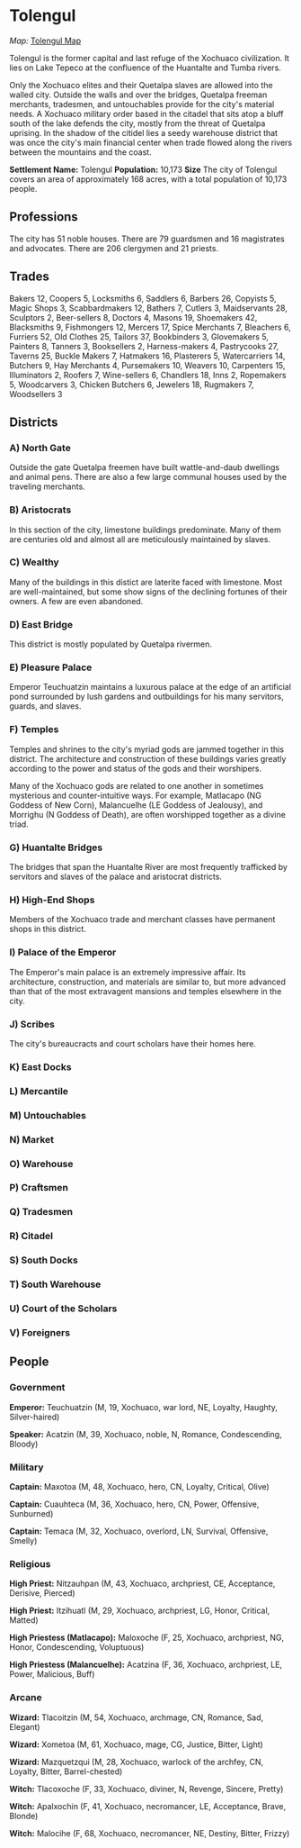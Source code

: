 # Tolengul

_Map:_ [Tolengul Map](TolengulMap.pdf)

Tolengul is the former capital and last refuge of the Xochuaco civilization. It lies on Lake Tepeco at the confluence of the Huantalte and Tumba rivers.

Only the Xochuaco elites and their Quetalpa slaves are allowed into the walled city. Outside the walls and over the bridges, Quetalpa freeman merchants, tradesmen, and untouchables provide for the city's material needs. A Xochuaco military order based in the citadel that sits atop a bluff south of the lake defends the city, mostly from the threat of Quetalpa uprising. In the shadow of the citidel lies a seedy warehouse district that was once the city's main financial center when trade flowed along the rivers between the mountains and the coast.     

**Settlement Name:** Tolengul
**Population:** 10,173
**Size** The city of Tolengul covers an area of approximately 168 acres, with a total population of 10,173 people.

## Professions

The city has 51 noble houses. There are 79 guardsmen and 16 magistrates and advocates. There are 206 clergymen and 21 priests.

## Trades 
Bakers 12, Coopers 5, Locksmiths 6, Saddlers 6, Barbers 26, Copyists 5, Magic Shops 3, Scabbardmakers 12, Bathers 7, Cutlers 3, Maidservants 28, Sculptors 2, Beer-sellers 8, Doctors 4, Masons 19, Shoemakers 42, Blacksmiths 9, Fishmongers 12, Mercers 17, Spice Merchants 7, Bleachers 6, Furriers 52, Old Clothes 25, Tailors 37, Bookbinders 3, Glovemakers 5, Painters 8, Tanners 3, Booksellers 2, Harness-makers 4, Pastrycooks 27, Taverns 25, Buckle Makers 7, Hatmakers 16, Plasterers 5, Watercarriers 14, Butchers 9, Hay Merchants 4, Pursemakers 10, Weavers 10, Carpenters 15, Illuminators 2, Roofers 7, Wine-sellers 6, Chandlers 18, Inns 2, Ropemakers 5, Woodcarvers 3, Chicken Butchers 6, Jewelers 18, Rugmakers 7, Woodsellers 3

## Districts

### A) North Gate

Outside the gate Quetalpa freemen have built wattle-and-daub dwellings and animal pens. There are also a few large communal houses used by the traveling merchants. 

### B) Aristocrats

In this section of the city, limestone buildings predominate. Many of them are centuries old and almost all are meticulously maintained by slaves.

### C) Wealthy

Many of the buildings in this distict are laterite faced with limestone. Most are well-maintained, but some show signs of the declining fortunes of their owners. A few are even abandoned.

### D) East Bridge

This district is mostly populated by Quetalpa rivermen.

### E) Pleasure Palace

Emperor Teuchuatzin maintains a luxurous palace at the edge of an artificial pond surrounded by lush gardens and outbuildings for his many servitors, guards, and slaves.

### F) Temples

Temples and shrines to the city's myriad gods are jammed together in this district. The architecture and construction of these buildings varies greatly according to the power and status of the gods and their worshipers.

Many of the Xochuaco gods are related to one another in sometimes mysterious and counter-intuitive ways. For example, Matlacapo (NG Goddess of New Corn), Malancuelhe (LE Goddess of Jealousy), and Morrighu (N Goddess of Death), are often worshipped together as a divine triad. 

### G) Huantalte Bridges

The bridges that span the Huantalte River are most frequently trafficked by servitors and slaves of the palace and aristocrat districts. 

### H) High-End Shops

Members of the Xochuaco trade and merchant classes have permanent shops in this district.

### I) Palace of the Emperor

The Emperor's main palace is an extremely impressive affair. Its architecture, construction, and materials are similar to, but more advanced than that of the most extravagent mansions and temples elsewhere in the city.

### J) Scribes

The city's bureaucracts and court scholars have their homes here.

### K) East Docks

### L) Mercantile

### M) Untouchables

### N) Market

### O) Warehouse

### P) Craftsmen

### Q) Tradesmen

### R) Citadel

### S) South Docks

### T) South Warehouse

### U) Court of the Scholars

### V) Foreigners

## People

### Government

**Emperor:** Teuchuatzin (M, 19, Xochuaco, war lord, NE, Loyalty, Haughty, Silver-haired)

**Speaker:** Acatzin (M, 39, Xochuaco, noble, N, Romance, Condescending, Bloody)

### Military

**Captain:** Maxotoa (M, 48, Xochuaco, hero, CN, Loyalty, Critical, Olive)

**Captain:** Cuauhteca (M, 36, Xochuaco, hero, CN, Power, Offensive, Sunburned)

**Captain:** Temaca (M, 32, Xochuaco, overlord, LN, Survival, Offensive, Smelly)

### Religious

**High Priest:** Nitzauhpan (M, 43, Xochuaco, archpriest, CE, Acceptance, Derisive, Pierced)

**High Priest:** Itzihuatl (M, 29, Xochuaco, archpriest, LG, Honor, Critical, Matted)

**High Priestess (Matlacapo):** Maloxoche (F, 25, Xochuaco, archpriest, NG, Honor, Condescending, Voluptuous)

**High Priestess (Malancuelhe):** Acatzina (F, 36, Xochuaco, archpriest, LE, Power, Malicious, Buff)

### Arcane

**Wizard:** Tlacoitzin (M, 54, Xochuaco, archmage, CN, Romance, Sad, Elegant)

**Wizard:** Xometoa (M, 61, Xochuaco, mage, CG, Justice, Bitter, Light)

**Wizard:** Mazquetzqui (M, 28, Xochuaco, warlock of the archfey, CN, Loyalty, Bitter, Barrel-chested)

**Witch:** Tlacoxoche (F, 33, Xochuaco, diviner, N, Revenge, Sincere, Pretty)

**Witch:** Apalxochin (F, 41, Xochuaco, necromancer, LE, Acceptance, Brave, Blonde)

**Witch:** Malocihe (F, 68, Xochuaco, necromancer, NE, Destiny, Bitter, Frizzy)
